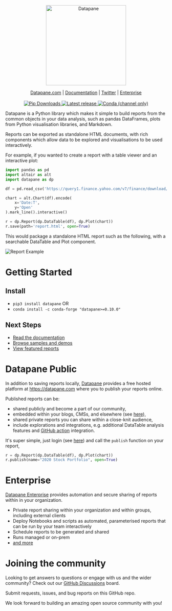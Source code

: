 <p align="center">
  <a href="https://datapane.com">
    <img src="https://datapane.com/static/datapane-logo-dark.png" width="250px" alt="Datapane" />
  </a>
</p>
<p align="center">
    <a href="https://datapane.com">Datapane.com</a> |
    <a href="https://docs.datapane.com">Documentation</a> |
    <a href="https://twitter.com/datapaneapp">Twitter</a> |
    <a href="https://datapane.com/enterprise">Enterprise</a>
    <br /><br />
    <a href="https://pypi.org/project/datapane/">
        <img src="https://img.shields.io/pypi/dm/datapane?label=pip%20downloads" alt="Pip Downloads" />
    </a>
    <a href="https://pypi.org/project/datapane/">
        <img src="https://img.shields.io/pypi/v/datapane?color=blue" alt="Latest release" />
    </a>
    <a href="https://anaconda.org/conda-forge/datapane">
        <img alt="Conda (channel only)" src="https://img.shields.io/conda/vn/conda-forge/datapane">
    </a>
</p>

Datapane is a Python library which makes it simple to build reports from the common objects in your data analysis, such as pandas DataFrames, plots from Python visualisation libraries, and Markdown.

Reports can be exported as standalone HTML documents, with rich components which allow data to be explored and visualisations to be used interactively.

For example, if you wanted to create a report with a table viewer and an interactive plot:

```python
import pandas as pd
import altair as alt
import datapane as dp

df = pd.read_csv('https://query1.finance.yahoo.com/v7/finance/download/GOOG?period2=1585222905&interval=1mo&events=history')

chart = alt.Chart(df).encode(
    x='Date:T',
    y='Open'
).mark_line().interactive()

r = dp.Report(dp.DataTable(df), dp.Plot(chart))
r.save(path='report.html', open=True)
```

This would package a standalone HTML report such as the following, with a searchable DataTable and Plot component.

![Report Example](https://i.imgur.com/RGp7RzM.png)

# Getting Started

## Install

- `pip3 install datapane` OR
- `conda install -c conda-forge "datapane>=0.10.0"`

## Next Steps

- [Read the documentation](https://docs.datapane.com)
- [Browse samples and demos](https://github.com/datapane/datapane-demos/)
- [View featured reports](https://datapane.com/explore/?tab=featured)

# Datapane Public

In addition to saving reports locally, [Datapane](datapane.com) provides a free hosted platform at https://datapane.com where you to publish your reports online.

Published reports can be:

- shared publicly and become a part of our community,
- embedded within your blogs, CMSs, and elsewhere (see [here](https://docs.datapane.com/reports/embedding-reports-in-social-platforms)),
- shared private reports you can share within a close-knit audience,
- include explorations and integrations, e.g. additional DataTable analysis features and [GitHub action](https://github.com/datapane/build-action) integration.

It's super simple, just login (see [here](https://docs.datapane.com/tut-getting-started#authentication)) and call the `publish` function on your report,

```python
r = dp.Report(dp.DataTable(df), dp.Plot(chart))
r.publish(name="2020 Stock Portfolio", open=True)
```

# Enterprise

[Datapane Enterprise](https://datapane.com/enterprise/) provides automation and secure sharing of reports within in your organization.

- Private report sharing within your organization and within groups, including external clients
- Deploy Notebooks and scripts as automated, parameterised reports that can be run by your team interactively
- Schedule reports to be generated and shared
- Runs managed or on-prem
- [and more](<(https://datapane.com/enterprise/)>)

# Joining the community

Looking to get answers to questions or engage with us and the wider community? Check out our [GitHub Discussions](https://github.com/datapane/datapane/discussions) board.

Submit requests, issues, and bug reports on this GitHub repo.

We look forward to building an amazing open source community with you!
